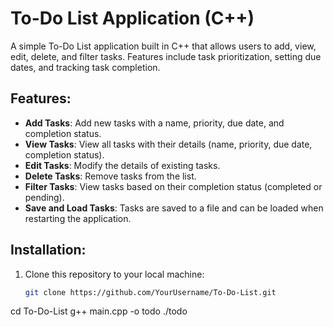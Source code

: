 # To-Do List Application (C++)

A simple To-Do List application built in C++ that allows users to add, view, edit, delete, and filter tasks. Features include task prioritization, setting due dates, and tracking task completion.

## Features:
- **Add Tasks**: Add new tasks with a name, priority, due date, and completion status.
- **View Tasks**: View all tasks with their details (name, priority, due date, completion status).
- **Edit Tasks**: Modify the details of existing tasks.
- **Delete Tasks**: Remove tasks from the list.
- **Filter Tasks**: View tasks based on their completion status (completed or pending).
- **Save and Load Tasks**: Tasks are saved to a file and can be loaded when restarting the application.

## Installation:
1. Clone this repository to your local machine:
   ```bash
   git clone https://github.com/YourUsername/To-Do-List.git
cd To-Do-List
g++ main.cpp -o todo
./todo
